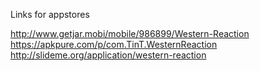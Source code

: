 Links for appstores

http://www.getjar.mobi/mobile/986899/Western-Reaction
https://apkpure.com/p/com.TinT.WesternReaction
http://slideme.org/application/western-reaction

